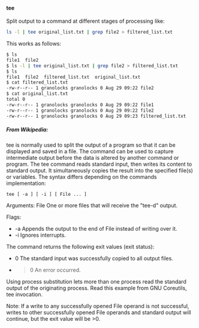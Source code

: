 #### tee

Split output to a command at different stages of processing like: 

```sh
ls -l | tee original_list.txt | grep file2 > filtered_list.txt
```

This works as follows:

```sh
$ ls
file1  file2
$ ls -l | tee original_list.txt | grep file2 > filtered_list.txt
$ ls
file1  file2  filtered_list.txt  original_list.txt
$ cat filtered_list.txt 
-rw-r--r-- 1 granolocks granolocks 0 Aug 29 09:22 file2
$ cat original_list.txt 
total 0
-rw-r--r-- 1 granolocks granolocks 0 Aug 29 09:22 file1
-rw-r--r-- 1 granolocks granolocks 0 Aug 29 09:22 file2
-rw-r--r-- 1 granolocks granolocks 0 Aug 29 09:23 filtered_list.txt
```

##### _From Wikipedia:_

tee is normally used to split the output of a program so that it can be
displayed and saved in a file. The command can be used to capture intermediate
output before the data is altered by another command or program. The tee
command reads standard input, then writes its content to standard output. It
simultaneously copies the result into the specified file(s) or variables. The
syntax differs depending on the commands implementation:

```
tee [ -a ] [ -i ] [ File ... ]
```

Arguments:
File One or more files that will receive the "tee-d" output.

Flags:
* -a Appends the output to the end of File instead of writing over it.
* -i Ignores interrupts.

The command returns the following exit values (exit status):
* 0 The standard input was successfully copied to all output files.
* >0 An error occurred.

Using process substitution lets more than one process read the standard output
of the originating process. Read this example from GNU Coreutils, tee
invocation.

Note: If a write to any successfully opened File operand is not successful,
writes to other successfully opened File operands and standard output will
continue, but the exit value will be >0.

